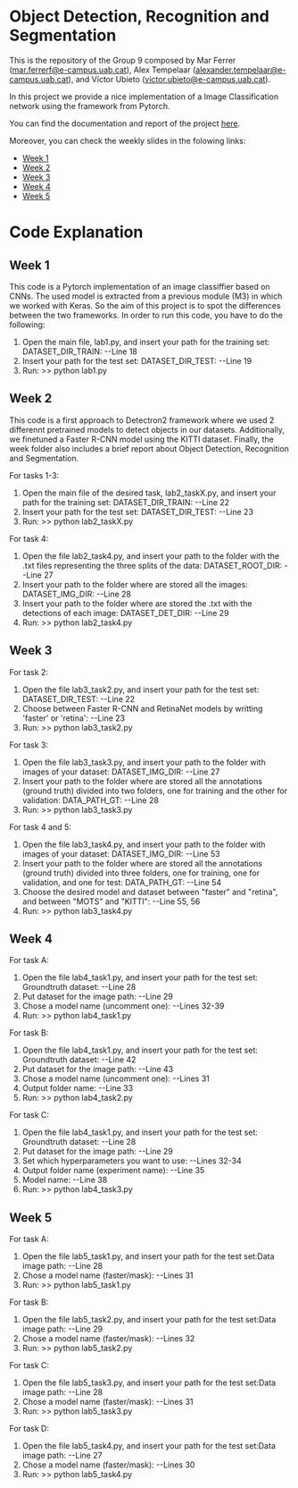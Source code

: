 # Object Detection, Recognition and Segmentation
 
This is the repository of the Group 9 composed by Mar Ferrer (mar.ferrerf@e-campus.uab.cat), Alex Tempelaar (alexander.tempelaar@e-campus.uab.cat), and Víctor Ubieto (victor.ubieto@e-campus.uab.cat).

In this project we provide a nice implementation of a Image Classification network using the framework from Pytorch.

You can find the documentation and report of the project [here](https://es.overleaf.com/read/wccvcqzcxrgz).

Moreover, you can check the weekly slides in the folowing links:
* [Week 1](https://docs.google.com/presentation/d/1deTzukazFwTeO4joZ5Fpa5-4wPc_g2MzVJk3duT0UfQ/edit?usp=sharing)
* [Week 2](https://docs.google.com/presentation/d/1SV-Jc5rKc0fMkfuLtEqk-vGWJdk6FSVr9HdRkDZe5k4/edit?usp=sharing)
* [Week 3](https://docs.google.com/presentation/d/17VsHTOEuCXAYGFqN3LIry-6TbTCovvluaCs0u-U4e7U/edit?usp=sharing)
* [Week 4](https://docs.google.com/presentation/d/1S3ea5e--dl1P9OR8gdf2czNSOtJtaC24RTz5bqNrZOk/edit?usp=sharing)
* [Week 5](https://docs.google.com/presentation/d/11A_ays3smAuJxfEztEdj8sy99pKPEHAlIU4_H1RK3tE/edit?usp=sharing)

# Code Explanation

## Week 1

This code is a Pytorch implementation of an image classiffier based on CNNs. The used model is extracted from a previous module (M3) in which we worked with Keras. So the aim of this project is to spot the differences between the two frameworks. 
In order to run this code, you have to do the following:

1. Open the main file, lab1.py, and insert your path for the training set: DATASET_DIR_TRAIN: --Line 18
2. Insert your path for the test set: DATASET_DIR_TEST: --Line 19
3. Run: >> python lab1.py

## Week 2

This code is a first approach to Detectron2 framework where we used 2 differennt pretrained models to detect objects in our datasets. Additionally, we finetuned a Faster R-CNN model using the KITTI dataset. Finally, the week folder also includes a brief report about Object Detection, Recognition and Segmentation.

For tasks 1-3:
1. Open the main file of the desired task, lab2_taskX.py, and insert your path for the training set: DATASET_DIR_TRAIN: --Line 22
2. Insert your path for the test set: DATASET_DIR_TEST: --Line 23
3. Run: >> python lab2_taskX.py

For task 4:
1. Open the file lab2_task4.py, and insert your path to the folder with the .txt files representing the three splits of the data: DATASET_ROOT_DIR: --Line 27
2. Insert your path to the folder where are stored all the images: DATASET_IMG_DIR: --Line 28
3. Insert your path to the folder where are stored the .txt with the detections of each image: DATASET_DET_DIR: --Line 29
4. Run: >> python lab2_task4.py

## Week 3

For task 2:
1. Open the file lab3_task2.py, and insert your path for the test set: DATASET_DIR_TEST: --Line 22
2. Choose between Faster R-CNN and RetinaNet models by writting 'faster' or 'retina': --Line 23
3. Run: >> python lab3_task2.py

For task 3:
1. Open the file lab3_task3.py, and insert your path to the folder with images of your dataset: DATASET_IMG_DIR: --Line 27
2. Insert your path to the folder where are stored all the annotations (ground truth) divided into two folders, one for training and the other for validation: DATA_PATH_GT: --Line 28
4. Run: >> python lab3_task3.py 

For task 4 and 5:
1. Open the file lab3_task4.py, and insert your path to the folder with images of your dataset: DATASET_IMG_DIR: --Line 53
2. Insert your path to the folder where are stored all the annotations (ground truth) divided into three folders, one for training, one for validation, and one for test: DATA_PATH_GT: --Line 54
3. Choose the desired model and dataset between "faster" and "retina", and between "MOTS" and "KITTI": --Line 55, 56
4. Run: >> python lab3_task4.py 

## Week 4

For task A:
1. Open the file lab4_task1.py, and insert your path for the test set: Groundtruth dataset: --Line 28
2. Put dataset for the image path: --Line 29
3. Chose a model name (uncomment one): --Lines 32-39
5. Run: >> python lab4_task1.py

For task B:
1. Open the file lab4_task1.py, and insert your path for the test set: Groundtruth dataset: --Line 42
2. Put dataset for the image path: --Line 43
3. Chose a model name (uncomment one): --Lines 31
4. Output folder name: --Line 33
5. Run: >> python lab4_task2.py

For task C:
1. Open the file lab4_task1.py, and insert your path for the test set: Groundtruth dataset: --Line 28
2. Put dataset for the image path: --Line 29
3. Set which hyperparameters you want to use: --Lines 32-34
4. Output folder name (experiment name): --Line 35
5. Model name: --Line 38
6. Run: >> python lab4_task3.py

## Week 5

For task A:
1. Open the file lab5_task1.py, and insert your path for the test set:Data image path: --Line 28
2. Chose a model name (faster/mask): --Lines 31
3. Run: >> python lab5_task1.py

For task B:
1. Open the file lab5_task2.py, and insert your path for the test set:Data image path: --Line 29
2. Chose a model name (faster/mask): --Lines 32
3. Run: >> python lab5_task2.py

For task C:
1. Open the file lab5_task3.py, and insert your path for the test set:Data image path: --Line 28
2. Chose a model name (faster/mask): --Lines 31
3. Run: >> python lab5_task3.py

For task D:
1. Open the file lab5_task4.py, and insert your path for the test set:Data image path: --Line 27
2. Chose a model name (faster/mask): --Lines 30
3. Run: >> python lab5_task4.py
